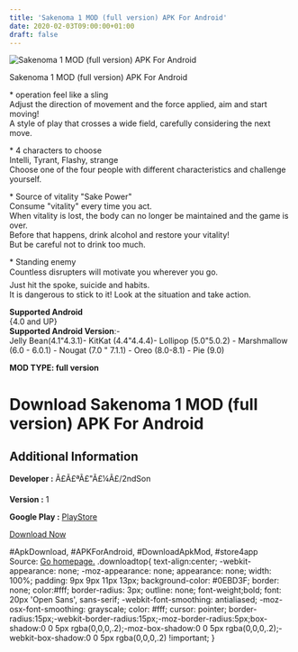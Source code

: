 ```yaml
---
title: 'Sakenoma 1 MOD (full version) APK For Android'
date: 2020-02-03T09:00:00+01:00
draft: false
---
```


![Sakenoma 1 MOD (full version) APK For Android](https://i1.wp.com/apkhome.net/wp-content/uploads/2020/02/Sakenoma-1-MOD-full-version.png "Sakenoma 1 MOD (full version) APK For Android")

  

Sakenoma 1 MOD (full version) APK For Android

\* operation feel like a sling  
Adjust the direction of movement and the force applied, aim and start moving!  
A style of play that crosses a wide field, carefully considering the next move.

\* 4 characters to choose  
Intelli, Tyrant, Flashy, strange  
Choose one of the four people with different characteristics and challenge yourself.

\* Source of vitality "Sake Power"  
Consume "vitality" every time you act.  
When vitality is lost, the body can no longer be maintained and the game is over.  
Before that happens, drink alcohol and restore your vitality!  
But be careful not to drink too much.

\* Standing enemy  
Countless disrupters will motivate you wherever you go.  
Just hit the spoke, suicide and habits.  
It is dangerous to stick to it! Look at the situation and take action.

**Supported Android**  
{4.0 and UP}  
**Supported Android Version**:-  
Jelly Bean(4.1"4.3.1)- KitKat (4.4"4.4.4)- Lollipop (5.0"5.0.2) - Marshmallow (6.0 - 6.0.1) - Nougat (7.0 " 7.1.1) - Oreo (8.0-8.1) - Pie (9.0)

**MOD TYPE: full version**

Download Sakenoma 1 MOD (full version) APK For Android
======================================================

Additional Information
----------------------

**Developer :** Ã£Ã£ªÃ£"Ã£¼Ã£/2ndSon

**Version :** 1

**Google Play :** [PlayStore](https://play.google.com/store/apps/details?id=com.Unity3D.Sakenoma)

  

[Download Now](https://store4app.co/post/sakenoma-1-mod-full-version-apk-for-android_1580567533)

  
#ApkDownload, #APKForAndroid, #DownloadApkMod, #store4app  
Source: [Go homepage.](https://store4app.co/post/sakenoma-1-mod-full-version-apk-for-android_1580567533) .downloadtop{ text-align:center; -webkit-appearance: none; -moz-appearance: none; appearance: none; width: 100%; padding: 9px 9px 11px 13px; background-color: #0EBD3F; border: none; color:#fff; border-radius: 3px; outline: none; font-weight;bold; font: 20px 'Open Sans', sans-serif; -webkit-font-smoothing: antialiased; -moz-osx-font-smoothing: grayscale; color: #fff; cursor: pointer; border-radius:15px;-webkit-border-radius:15px;-moz-border-radius:5px;box-shadow:0 0 5px rgba(0,0,0,.2);-moz-box-shadow:0 0 5px rgba(0,0,0,.2);-webkit-box-shadow:0 0 5px rgba(0,0,0,.2) !important; }